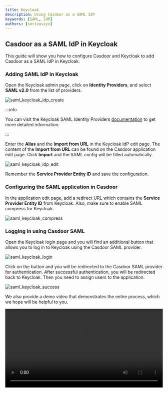 ```yaml
---
title: Keycloak
description: Using Casdoor as a SAML IdP
keywords: [SAML, IdP]
authors: [seriouszyx]
---
```


## Casdoor as a SAML IdP in Keycloak

This guide will show you how to configure Casdoor and Keycloak to add Casdoor as a SAML IdP in Keycloak.

### Adding SAML IdP in Keycloak

Open the Keycloak admin page, click on **Identity Providers**, and select **SAML v2.0** from the list of providers.

![saml_keycloak_idp_create](/img/how-to-connect/saml/saml_keycloak_idp_create.png)

:::info

You can visit the Keycloak SAML Identity Providers [documentation](https://www.keycloak.org/docs/latest/server_admin/#saml-v2-0-identity-providers) to get more detailed information.

:::

Enter the **Alias** and the **Import from URL** in the Keycloak IdP edit page. The content of the **Import from URL** can be found on the Casdoor application edit page. Click **Import** and the SAML config will be filled automatically.

![saml_keycloak_idp_edit](/img/how-to-connect/saml/saml_keycloak_idp_edit.png)

Remember the **Service Provider Entity ID** and save the configuration.

### Configuring the SAML application in Casdoor

In the application edit page, add a redirect URL which contains the **Service Provider Entity ID** from Keycloak. Also, make sure to enable SAML compress for Keycloak.

![saml_keycloak_compress](/img/how-to-connect/saml/saml_keycloak_compress.png)

### Logging in using Casdoor SAML

Open the Keycloak login page and you will find an additional button that allows you to log in to Keycloak using the Casdoor SAML provider.

![saml_keycloak_login](/img/how-to-connect/saml/saml_keycloak_login.png)

Click on the button and you will be redirected to the Casdoor SAML provider for authentication. After successful authentication, you will be redirected back to Keycloak. Then you need to assign users to the application.

![saml_keycloak_success](/img/how-to-connect/saml/saml_keycloak_success.png)

We also provide a demo video that demonstrates the entire process, which we hope will be helpful to you.

<video src="/video/saml_keycloak.mp4" controls="controls" width="100%"></video>
